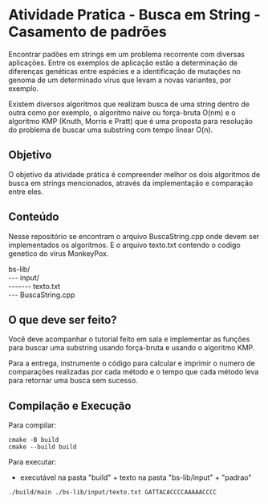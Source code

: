 # Atividade Pratica - Busca em String - Casamento de padrões

Encontrar padões em strings em um problema recorrente com diversas aplicações. Entre os exemplos de aplicação estão a determinação de diferenças genéticas entre espécies e a identificação de mutações no genoma de um determinado vírus que levam a novas variantes, por exemplo.

Existem diversos algoritmos que realizam busca de uma string dentro de outra como por exemplo, o algoritmo naive ou força-bruta O(nm) e o algoritmo KMP (Knuth, Morris e Pratt) que é uma proposta para resolução do problema de buscar uma substring com tempo linear O(n). 

## Objetivo

O objetivo da atividade prática é compreender melhor os dois algoritmos de busca em strings mencionados, através da implementação e comparação entre eles.

## Conteúdo

Nesse repositório se encontram o arquivo BuscaString.cpp onde devem ser implementados os algoritmos. E o arquivo texto.txt contendo o codigo genetico do vírus MonkeyPox.

bs-lib/ <br>
--- input/ <br>
------- texto.txt <br>
--- BuscaString.cpp

## O que deve ser feito?

Você deve acompanhar o tutorial feito em sala e implementar as funções para buscar uma substring usando força-bruta e usando o algoritmo KMP.

Para a entrega, instrumente o código para calcular e imprimir o numero de comparações realizadas por cada método e o tempo que cada método leva para retornar uma busca sem sucesso.

## Compilação e Execução

Para compilar:

```
cmake -B build
cmake --build build
```

Para executar:

- executável na pasta "build" + texto na pasta "bs-lib/input" + "padrao"

```
./build/main ./bs-lib/input/texto.txt GATTACACCCCAAAAACCCC
```
